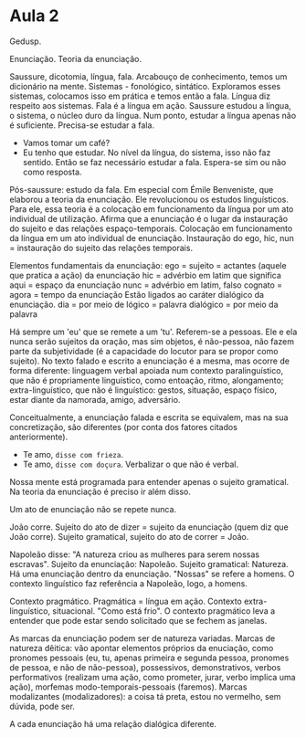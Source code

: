 Aula 2
======

Gedusp.

Enunciação. Teoria da enunciação.

Saussure, dicotomia, língua, fala.  Arcabouço de conhecimento, temos um dicionário na mente. Sistemas - fonológico, sintático. Exploramos esses sistemas, colocamos isso em prática e temos então a fala. Língua diz respeito aos sistemas. Fala é a língua em ação. Saussure estudou a língua, o sistema, o núcleo duro da língua. Num ponto, estudar a língua apenas não é suficiente. Precisa-se estudar a fala.
- Vamos tomar um café?
- Eu tenho que estudar.
No nível da língua, do sistema, isso não faz sentido. Então se faz necessário estudar a fala. Espera-se sim ou não como resposta.

Pós-saussure: estudo da fala. Em especial com Émile Benveniste, que elaborou a teoria da enunciação. Ele revolucionou os estudos linguísticos. Para ele, essa teoria é a colocação em funcionamento da língua por um ato individual de utilização. Afirma que a enunciação é o lugar da instauração do sujeito e das relações espaço-temporais. Colocação em funcionamento da língua em um ato individual de enunciação. Instauração do ego, hic, nun = instauração do sujeito das relações temporais.

Elementos fundamentais da enunciação:
ego = sujeito = actantes (aquele que pratica a ação) da enunciação
hic = advérbio em latim que significa aqui = espaço da enunciação
nunc = advérbio em latim, falso cognato = agora = tempo da enunciação
Estão ligados ao caráter dialógico da enunciação.
dia = por meio de
lógico = palavra
dialógico = por meio da palavra

Há sempre um 'eu' que se remete a um 'tu'. Referem-se a pessoas. Ele e ela nunca serão sujeitos da oração, mas sim objetos, é não-pessoa, não fazem parte da subjetividade (é a capacidade do locutor para se propor como sujeito).
No texto falado e escrito a enunciação é a mesma, mas ocorre de forma diferente: linguagem verbal apoiada num contexto paralinguístico, que não é propriamente linguístico, como entoação, ritmo, alongamento; extra-linguístico, que não é linguístico: gestos, situação, espaço físico, estar diante da namorada, amigo, adversário.

Conceitualmente, a enunciação falada e escrita se equivalem, mas na sua concretização, são diferentes (por conta dos fatores citados anteriormente).

- Te amo, `disse com frieza`.
- Te amo, `disse com doçura`.
Verbalizar o que não é verbal.

Nossa mente está programada para entender apenas o sujeito gramatical. Na teoria da enunciação é preciso ir além disso.

Um ato de enunciação não se repete nunca.

João corre.
Sujeito do ato de dizer = sujeito da enunciação (quem diz que João corre).
Sujeito gramatical, sujeito do ato de correr = João.

Napoleão disse: "A natureza criou as mulheres para serem nossas escravas".
Sujeito da enunciação: Napoleão.
Sujeito gramatical: Natureza.
Há uma enunciação dentro da enunciação.
"Nossas" se refere a homens. O contexto linguístico faz referência a Napoleão, logo, a homens.

Contexto pragmático. Pragmática = língua em ação. Contexto extra-linguístico, situacional.
"Como está frio". O contexto pragmático leva a entender que pode estar sendo solicitado que se fechem as janelas.

As marcas da enunciação podem ser de natureza variadas.
Marcas de natureza dêitica: vão apontar elementos próprios da enuciação, como pronomes pessoais (eu, tu, apenas primeira e segunda pessoa, pronomes de pessoa, e não de não-pessoa), possessivos, demonstrativos, verbos performativos (realizam uma ação, como prometer, jurar, verbo implica uma ação), morfemas modo-temporais-pessoais (faremos).
Marcas modalizantes (modalizadores): a coisa tá preta, estou no vermelho, sem dúvida, pode ser.

A cada enunciação há uma relação dialógica diferente.